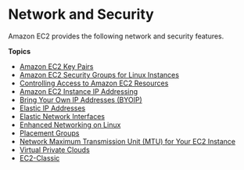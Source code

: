 # Network and Security<a name="EC2_Network_and_Security"></a>

Amazon EC2 provides the following network and security features\.

**Topics**
+ [Amazon EC2 Key Pairs](ec2-key-pairs.md)
+ [Amazon EC2 Security Groups for Linux Instances](using-network-security.md)
+ [Controlling Access to Amazon EC2 Resources](UsingIAM.md)
+ [Amazon EC2 Instance IP Addressing](using-instance-addressing.md)
+ [Bring Your Own IP Addresses \(BYOIP\)](ec2-byoip.md)
+ [Elastic IP Addresses](elastic-ip-addresses-eip.md)
+ [Elastic Network Interfaces](using-eni.md)
+ [Enhanced Networking on Linux](enhanced-networking.md)
+ [Placement Groups](placement-groups.md)
+ [Network Maximum Transmission Unit \(MTU\) for Your EC2 Instance](network_mtu.md)
+ [Virtual Private Clouds](using-vpc.md)
+ [EC2\-Classic](ec2-classic-platform.md)